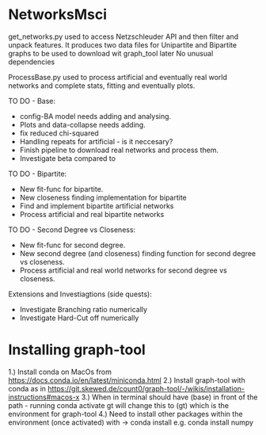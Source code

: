 # NetworksMsci

get_networks.py used to access Netzschleuder API
    and then filter and unpack features.
It produces two data files for Unipartite and Bipartite
    graphs to be used to download wit graph_tool later
No unusual dependencies

ProcessBase.py used to process artificial and eventually
    real world networks and complete stats, fitting and
    eventually plots.

TO DO - Base:
* config-BA model needs adding and analysing.
* Plots and data-collapse needs adding.
* fix reduced chi-squared
* Handling repeats for artificial - is it neccesary?
* Finish pipeline to download real networks and process them.
* Investigate beta compared to 

TO DO - Bipartite:
* New fit-func for bipartite.
* New closeness finding implementation for bipartite
* Find and implement bipartite artificial networks
* Process artificial and real bipartite networks

TO DO - Second Degree vs Closeness:
* New fit-func for second degree.
* New second degree (and closeness) finding function for
    second degree vs closeness.
* Process artificial and real world networks for second
    degree vs closeness.

Extensions and Investiagtions (side quests):
* Investigate Branching ratio numerically
* Investigate Hard-Cut off numerically

Installing graph-tool
=====================
1.) Install conda on MacOs from https://docs.conda.io/en/latest/miniconda.html
2.) Install graph-tool with conda as in https://git.skewed.de/count0/graph-tool/-/wikis/installation-instructions#macos-x
3.) When in terminal should have (base) in front of the path - running conda activate gt will change this to (gt) which is the environment for graph-tool
4.) Need to install other packages within the environment (once activated) with -> conda install <package>
    e.g. conda install numpy

    